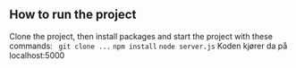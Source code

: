 ## How to run the project
Clone the project, then install packages and start the project with these commands:
 ``` git clone ...```
 ``` npm install ```
 ``` node server.js ```
Koden kjører da på localhost:5000
